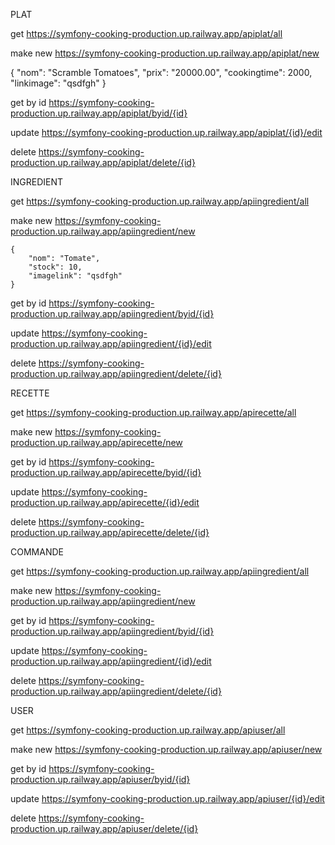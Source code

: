 PLAT

get 
https://symfony-cooking-production.up.railway.app/apiplat/all

make new
https://symfony-cooking-production.up.railway.app/apiplat/new
	
 {
		"nom": "Scramble Tomatoes",
		"prix": "20000.00",
		"cookingtime": 2000,
		"linkimage": "qsdfgh"
}

get by id 
https://symfony-cooking-production.up.railway.app/apiplat/byid/{id}

update 
https://symfony-cooking-production.up.railway.app/apiplat/{id}/edit

delete 
https://symfony-cooking-production.up.railway.app/apiplat/delete/{id}

INGREDIENT 

get 
https://symfony-cooking-production.up.railway.app/apiingredient/all

make new
https://symfony-cooking-production.up.railway.app/apiingredient/new

	{
		"nom": "Tomate",
		"stock": 10,
		"imagelink": "qsdfgh"
	}

get by id 
https://symfony-cooking-production.up.railway.app/apiingredient/byid/{id}

update 
https://symfony-cooking-production.up.railway.app/apiingredient/{id}/edit

delete 
https://symfony-cooking-production.up.railway.app/apiingredient/delete/{id}

RECETTE

get 
https://symfony-cooking-production.up.railway.app/apirecette/all

make new
https://symfony-cooking-production.up.railway.app/apirecette/new

get by id 
https://symfony-cooking-production.up.railway.app/apirecette/byid/{id}

update 
https://symfony-cooking-production.up.railway.app/apirecette/{id}/edit

delete 
https://symfony-cooking-production.up.railway.app/apirecette/delete/{id}

COMMANDE

get 
https://symfony-cooking-production.up.railway.app/apiingredient/all

make new
https://symfony-cooking-production.up.railway.app/apiingredient/new

get by id 
https://symfony-cooking-production.up.railway.app/apiingredient/byid/{id}

update 
https://symfony-cooking-production.up.railway.app/apiingredient/{id}/edit

delete 
https://symfony-cooking-production.up.railway.app/apiingredient/delete/{id}


USER

get 
https://symfony-cooking-production.up.railway.app/apiuser/all

make new
https://symfony-cooking-production.up.railway.app/apiuser/new

get by id 
https://symfony-cooking-production.up.railway.app/apiuser/byid/{id}

update 
https://symfony-cooking-production.up.railway.app/apiuser/{id}/edit

delete 
https://symfony-cooking-production.up.railway.app/apiuser/delete/{id}
